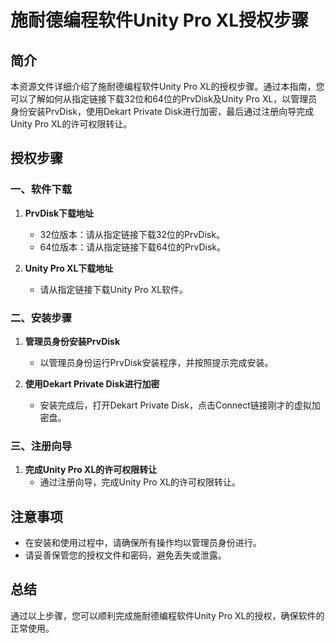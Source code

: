 # 施耐德编程软件Unity Pro XL授权步骤

## 简介
本资源文件详细介绍了施耐德编程软件Unity Pro XL的授权步骤。通过本指南，您可以了解如何从指定链接下载32位和64位的PrvDisk及Unity Pro XL，以管理员身份安装PrvDisk，使用Dekart Private Disk进行加密，最后通过注册向导完成Unity Pro XL的许可权限转让。

## 授权步骤

### 一、软件下载
1. **PrvDisk下载地址**
   - 32位版本：请从指定链接下载32位的PrvDisk。
   - 64位版本：请从指定链接下载64位的PrvDisk。

2. **Unity Pro XL下载地址**
   - 请从指定链接下载Unity Pro XL软件。

### 二、安装步骤
1. **管理员身份安装PrvDisk**
   - 以管理员身份运行PrvDisk安装程序，并按照提示完成安装。

2. **使用Dekart Private Disk进行加密**
   - 安装完成后，打开Dekart Private Disk，点击Connect链接刚才的虚拟加密盘。

### 三、注册向导
1. **完成Unity Pro XL的许可权限转让**
   - 通过注册向导，完成Unity Pro XL的许可权限转让。

## 注意事项
- 在安装和使用过程中，请确保所有操作均以管理员身份进行。
- 请妥善保管您的授权文件和密码，避免丢失或泄露。

## 总结
通过以上步骤，您可以顺利完成施耐德编程软件Unity Pro XL的授权，确保软件的正常使用。